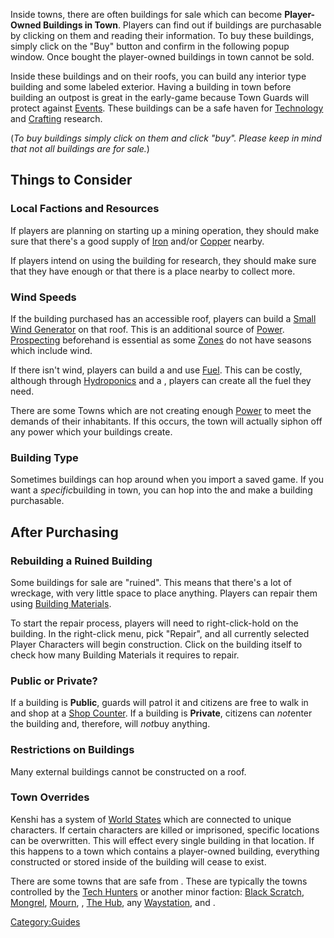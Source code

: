 Inside towns, there are often buildings for sale which can
become **Player-Owned Buildings in Town**. Players can find out if
buildings are purchasable by clicking on them and reading their
information. To buy these buildings, simply click on the "Buy" button
and confirm in the following popup window. Once bought the player-owned
buildings in town cannot be sold.

Inside these buildings and on their roofs, you can build any interior
type building and some labeled exterior. Having a building in town
before building an outpost is great in the early-game because Town
Guards will protect against [Events](Events.md "wikilink"). These buildings
can be a safe haven for [Technology](Technology.md "wikilink") and
[Crafting](Crafting.md "wikilink") research.

(*To buy buildings simply click on them and click "buy". Please keep in
mind that not all buildings are for sale.*)

## Things to Consider

### Local Factions and Resources

If players are planning on starting up a mining operation, they should
make sure that there's a good supply of [Iron](Raw_Iron.md "wikilink")
and/or [Copper](Copper.md "wikilink") nearby.

If players intend on using the building for research, they should make
sure that they have enough [](Research_Artifacts.md) or that there is a place
nearby to collect more.

### Wind Speeds

If the building purchased has an accessible roof, players can build a
[Small Wind Generator](Small_Wind_Generator.md "wikilink") on that roof.
This is an additional source of [Power](Power.md "wikilink").
[Prospecting](Prospecting.md "wikilink") beforehand is essential as some
[Zones](:Category:Zones "wikilink") do not have seasons which include
wind.

If there isn't wind, players can build a [](Small_Generator.md) and use [Fuel](Fuel.md "wikilink").
This can be costly, although through
[Hydroponics](Hydroponics.md "wikilink") and a [](Biofuel_Distillery.md), players can create all the
fuel they need.

There are some Towns which are not creating enough
[Power](Power.md "wikilink") to meet the demands of their inhabitants. If
this occurs, the town will actually siphon off any power which your
buildings create.

### Building Type

Sometimes buildings can hop around when you import a saved game. If you
want a *specific*building in town, you can hop into the [](Forgotten_Construction_Set.md) and make a
building purchasable.

## After Purchasing

### Rebuilding a Ruined Building

Some buildings for sale are "ruined". This means that there's a lot of
wreckage, with very little space to place anything. Players can repair
them using [Building Materials](Building_Materials.md "wikilink").

To start the repair process, players will need to right-click-hold on
the building. In the right-click menu, pick "Repair", and all currently
selected Player Characters will begin construction. Click on the
building itself to check how many Building Materials it requires to
repair.

### Public or Private?

If a building is **Public**, guards will patrol it and citizens are free
to walk in and shop at a [Shop Counter](Shop_Counter.md "wikilink"). If a
building is **Private**, citizens can *not*enter the building and,
therefore, will *not*buy anything.

### Restrictions on Buildings

Many external buildings cannot be constructed on a roof.

### Town Overrides

Kenshi has a system of [World States](World_States.md "wikilink") which are
connected to unique characters. If certain characters are killed or
imprisoned, specific locations can be overwritten. This will effect
every single building in that location. If this happens to a town which
contains a player-owned building, everything constructed or stored
inside of the building will cease to exist.

There are some towns that are safe from [](Town_Overrides.md). These are typically the towns
controlled by the [Tech Hunters](03%20-%20Projects%20&%20Wikis/Kenshi/Kenshi%20Wiki/Kenshi%20Wiki%20Template/Tech_Hunters.md "wikilink") or another
minor faction: [Black Scratch](Black_Scratch.md "wikilink"),
[Mongrel](Mongrel.md "wikilink"), [Mourn](Mourn.md "wikilink"), [](Mud_Town.md), [The Hub](The_Hub.md "wikilink"), any
[Waystation](Waystation.md "wikilink"), and [](Flats_Lagoon.md).

[Category:Guides](Category:Guides "wikilink")